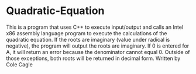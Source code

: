 # Quadratic-Equation
This is a program that uses C++ to execute input/output and calls an Intel x86 assembly language program to execute the calculations of the quadratic equation.
If the roots are imaginary (value under radical is negative), the program will output the roots are imaginary. If 0 is entered for A, it will return an error because
the denominator cannot equal 0. Outside of those exceptions, both roots will be returned in decimal form.
Written by Cole Cagle
